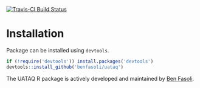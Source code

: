 [![Travis-CI Build Status](https://travis-ci.org/NA/NA.svg?branch=master)](https://travis-ci.org/NA/NA)

# Installation

Package can be installed using `devtools`.

```R
if (!require('devtools')) install.packages('devtools')
devtools::install_github('benfasoli/uataq')
```

The UATAQ R package is actively developed and maintained by [Ben Fasoli](http://benfasoli.com).
